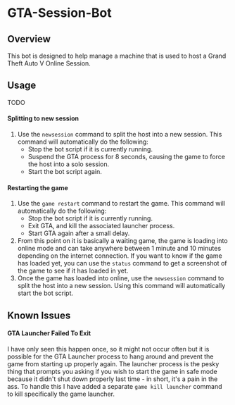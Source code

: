 # GTA-Session-Bot

## Overview
This bot is designed to help manage a machine that is used to host a Grand Theft Auto V Online Session.

## Usage
TODO

#### Splitting to new session
1. Use the `newsession` command to split the host into a new session. This command will automatically do the following:
	* Stop the bot script if it is currently running.
	* Suspend the GTA process for 8 seconds, causing the game to force the host into a solo session.
	* Start the bot script again.

#### Restarting the game
1. Use the `game restart` command to restart the game. This command will automatically do the following:
	* Stop the bot script if it is currently running.
	* Exit GTA, and kill the associated launcher process.
	* Start GTA again after a small delay.
2. From this point on it is basically a waiting game, the game is loading into online mode and can take anywhere between 1 minute and 10 minutes depending on the internet connection. If you want to know if the game has loaded yet, you can use the `status` command to get a screenshot of the game to see if it has loaded in yet.
3. Once the game has loaded into online, use the `newsession` command to split the host into a new session. Using this command will automatically start the bot script.


## Known Issues
#### GTA Launcher Failed To Exit
I have only seen this happen once, so it might not occur often but it is possible for the GTA Launcher process to hang around and prevent the game from starting up properly again.
The launcher process is the pesky thing that prompts you asking if you wish to start the game in safe mode because it didn't shut down properly last time - in short, it's a pain in the ass.
To handle this I have added a separate `game kill launcher` command to kill specifically the game launcher.
